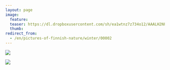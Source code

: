 ```yaml
---
layout: page
image:
  feature:
  teaser: https://dl.dropboxusercontent.com/sh/ea1wtnz7z734o12/AAALH2NFg8nzcovskvuQF_5Ka/luontokuvat/talvi/IMG07740-245px.jpg
  thumb:
redirect_from:
  - /en/pictures-of-finnish-nature/winter/00002
---
```


[![](https://dl.dropboxusercontent.com/sh/ea1wtnz7z734o12/AAAnmMjKEw_WleNh9Z373fwwa/luontokuvat/talvi/IMG07749-800px.jpg)](https://dl.dropboxusercontent.com/sh/ea1wtnz7z734o12/AAAs9Gd8TZ1w2OHwlIsUuP_wa/luontokuvat/talvi/IMG07749.jpg)

[![](https://dl.dropboxusercontent.com/sh/ea1wtnz7z734o12/AAA-fAL8reaCC4NCd-l-WNzua/luontokuvat/talvi/IMG07740-800px.jpg)](https://dl.dropboxusercontent.com/sh/ea1wtnz7z734o12/AAA0CtImcsH006AkHmsnSwria/luontokuvat/talvi/IMG07740.jpg)
